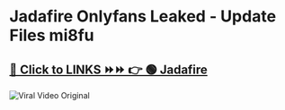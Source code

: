 
 # Jadafire Onlyfans Leaked - Update Files mi8fu

## <h2><a href="https://clipsfans.com/Jadafire&ref=git">🔗 Click to LINKS ⏩⏩ 👉 🟢 Jadafire </a></h2>

<a href="https://clipsfans.com/Jadafire&ref=git" rel="nofollow" data-target="animated-image.originalLink"><img src="https://i.ibb.co.com/xMMVF88/686577567.gif" alt="Viral Video Original" style="max-width: 100%; display: inline-block;" data-target="animated-image.originalImage"></a>

